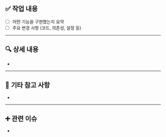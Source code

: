 <!-- PR 제목 양식: [#{이슈번호}] {변경 유형}: {변경 내용} 
    예시: [#2] chore: PR 템플릿 추가 -->

## ✅ 작업 내용
- [ ] 어떤 기능을 구현했는지 요약
- [ ] 주요 변경 사항 (코드, 의존성, 설정 등)

---

## 🔍 상세 내용
<!-- 구현 방식, 고려한 점, 논의할 사항 등 자세히 작성 -->

-

---

## 📎 기타 참고 사항
<!-- 리뷰어가 참고하면 좋을 내용이나 링크 등 -->

-

---

## ➕ 관련 이슈
<!-- 예시: Closes #12 -->

- 